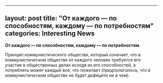 ---
layout: post
title:  "От каждого — по способностям, каждому — по потребностям"
categories: Interesting News
--

 **От каждого — по способностям, каждому — по потребностям**. 
 
Принцип коммунистического общества, 
  который означает, что в коммунистическом обществе от каждого человек требуется его участие в 
  общественных делах исходя из его способностей, а потреблять может каждый всё, что пожелает 
 (*предполагалось, что в коммунистическом обществе не будет дефицита ни в чем*).
